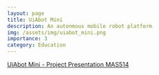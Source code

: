 ```yaml
---
layout: page
title: UiAbot Mini
description: An autonmous mobile robot platform
img: /assets/img/uiabot_mini.png
importance: 3
category: Education
---
```

<a href='https://youtu.be/1UjEtWoDCbI'>UiAbot Mini - Project Presentation MAS514</a>